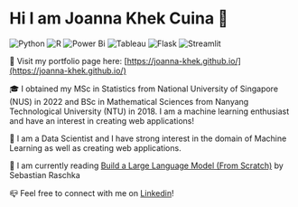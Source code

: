 # Hi I am Joanna Khek Cuina :wave:
![Python](https://img.shields.io/badge/python-3670A0?style=for-the-badge&logo=python&logoColor=ffdd54)
![R](https://img.shields.io/badge/r-%23276DC3.svg?style=for-the-badge&logo=r&logoColor=white)
![Power Bi](https://img.shields.io/badge/power_bi-F2C811?style=for-the-badge&logo=powerbi&logoColor=black)
![Tableau](https://img.shields.io/badge/Tableau-%231877F2.svg?style=for-the-badge&logo=Tableau&logoColor=white)
![Flask](https://img.shields.io/badge/flask-%23000.svg?style=for-the-badge&logo=flask&logoColor=white)
![Streamlit](https://img.shields.io/badge/streamlit-f64363?style=for-the-badge&logo=streamlit&logoColor=white)

:scroll: Visit my portfolio page here: [https://joanna-khek.github.io/](https://joanna-khek.github.io/)

:mortar_board: I obtained my MSc in Statistics from National University of Singapore (NUS) in 2022 and BSc in Mathematical Sciences from Nanyang Technological University (NTU) in 2018. I am a machine learning enthusiast and have an interest in creating web applications!

:love_hotel: I am a Data Scientist and I have strong interest in the domain of Machine Learning as well as creating web applications.

📖 I am currently reading [Build a Large Language Model (From Scratch)](https://www.manning.com/books/build-a-large-language-model-from-scratch) by Sebastian Raschka

:mailbox_closed: Feel free to connect with me on [Linkedin](https://www.linkedin.com/in/joannakhek/)!
